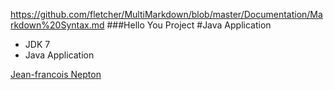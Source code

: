 https://github.com/fletcher/MultiMarkdown/blob/master/Documentation/Markdown%20Syntax.md
###Hello You Project
#Java Application

* JDK 7
* Java Application

[Jean-francois Nepton](http://sqasolution.com)